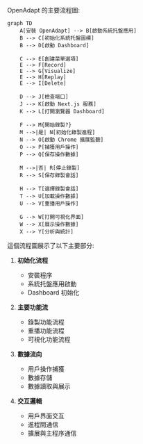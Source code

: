 OpenAdapt 的主要流程圖:

```mermaid
graph TD
    A[安裝 OpenAdapt] --> B[啟動系統托盤應用]
    B --> C[初始化系統托盤圖標]
    B --> D[啟動 Dashboard]
    
    C --> E[創建菜單選項]
    E --> F[Record]
    E --> G[Visualize]
    E --> H[Replay]
    E --> I[Delete]
    
    D --> J[檢查端口]
    J --> K[啟動 Next.js 服務]
    K --> L[打開瀏覽器 Dashboard]
    
    F --> M{開始錄製?}
    M -->|是| N[初始化錄製進程]
    N --> O[啟動 Chrome 擴展監聽]
    O --> P[捕獲用戶操作]
    P --> Q[保存操作數據]
    
    M -->|否| R[停止錄製]
    R --> S[保存錄製會話]
    
    H --> T[選擇錄製會話]
    T --> U[加載操作數據]
    U --> V[重播用戶操作]
    
    G --> W[打開可視化界面]
    W --> X[展示操作數據]
    X --> Y[分析與統計]
```

這個流程圖展示了以下主要部分:

1. **初始化流程**
   - 安裝程序
   - 系統托盤應用啟動
   - Dashboard 初始化

2. **主要功能流**
   - 錄製功能流程
   - 重播功能流程
   - 可視化功能流程

3. **數據流向**
   - 用戶操作捕獲
   - 數據存儲
   - 數據讀取與展示

4. **交互邏輯**
   - 用戶界面交互
   - 進程間通信
   - 擴展與主程序通信


